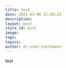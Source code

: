 ```yaml
---
title: test
date: 2021-03-06 21:29:23
description:
layout: post
style_id: post
image:
tags:
topics:
author: dr-sven-tintemann
---
```

test
